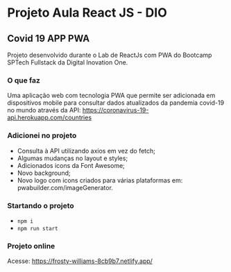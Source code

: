 # Projeto Aula React JS - DIO 

## Covid 19 APP PWA

Projeto desenvolvido durante o Lab de ReactJs com PWA do Bootcamp SPTech Fullstack da Digital Inovation One.

### O que faz

Uma aplicação web com tecnologia PWA que permite ser adicionada em dispositivos mobile para
consultar dados atualizados da pandemia covid-19 no mundo através da API: https://coronavirus-19-api.herokuapp.com/countries

### Adicionei no projeto

* Consulta à API utilizando axios em vez do fetch;
* Algumas mudanças no layout e styles;
* Adicionados icons da Font Awesome;
* Novo background;
* Novo logo com icons criados para várias plataformas em: pwabuilder.com/imageGenerator.

### Startando o projeto

* `npm i`
* `npm run start`

### Projeto online

Acesse: https://frosty-williams-8cb9b7.netlify.app/

